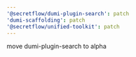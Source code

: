 ```yaml
---
'@secretflow/dumi-plugin-search': patch
'dumi-scaffolding': patch
'@secretflow/unified-toolkit': patch
---
```


move dumi-plugin-search to alpha
